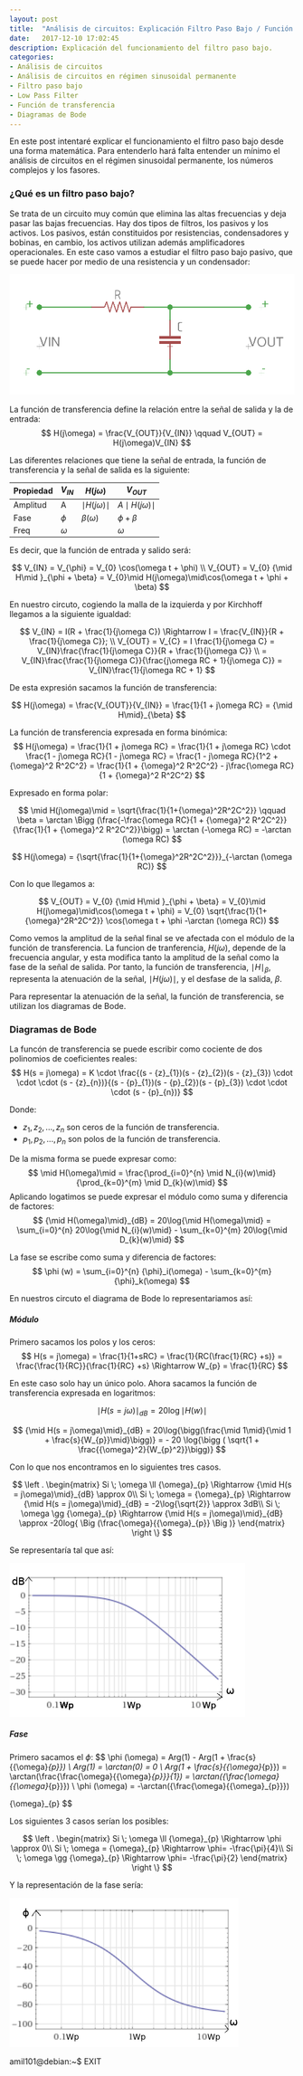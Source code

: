 ```yaml
---
layout: post
title:  "Análisis de circuitos: Explicación Filtro Paso Bajo / Función de transferencia / Diagramas de Bode"
date:   2017-12-10 17:02:45
description: Explicación del funcionamiento del filtro paso bajo.
categories:
- Análisis de circuitos
- Análisis de circuitos en régimen sinusoidal permanente
- Filtro paso bajo
- Low Pass Filter
- Función de transferencia
- Diagramas de Bode
---
```


En este post intentaré explicar el funcionamiento el filtro paso bajo desde una forma matemática. Para entenderlo hará falta entender un mínimo el análisis de circuitos en el régimen sinusoidal permanente, los números complejos y los fasores.

### ¿Qué es un filtro paso bajo?
Se trata de un circuito muy común que elimina las altas frecuencias y deja pasar las bajas frecuencias. Hay dos tipos de filtros, los pasivos y los activos. Los pasivos, están constituidos por resistencias, condensadores y bobinas, en cambio, los activos utilizan además amplificadores operacionales. En este caso vamos a estudiar el filtro paso bajo pasivo, que se puede hacer por medio de una resistencia y un condensador:

![Esquemático](../images/lowPassFilter.png)

La función de transferencia define la relación entre la señal de salida y la de entrada:
$$
H(j\omega) = \frac{V_{OUT}}{V_{IN}}
\qquad
V_{OUT} = H(j\omega)V_{IN}
$$


Las diferentes relaciones que tiene la señal de entrada, la función de transferencia y la señal de salida es la siguiente:

Propiedad | $V_{IN}$ | $H(j\omega)$ | $V_{OUT}$ |
--- | --- | --- | --- |
Amplitud | A | $\mid H(j\omega)\mid$ | $A\mid H(j\omega)\mid$
Fase | $\phi$ | $\beta(\omega)$ |$\phi + \beta$
Freq | $\omega$ | | $\omega$ |

Es decir, que la función de entrada y salido será:

$$
V_{IN} = V_{\phi} = V_{0} \cos(\omega t + \phi)
\\
V_{OUT} = V_{0} {\mid H\mid }_{\phi + \beta} = V_{0}\mid H(j\omega)\mid\cos(\omega t + \phi + \beta)
$$

En nuestro circuto, cogiendo la malla de la izquierda y por Kirchhoff llegamos a la siguiente igualdad:

$$
V_{IN} = I(R + \frac{1}{j\omega C}) \Rightarrow I = \frac{V_{IN}}{R + \frac{1}{j\omega C}};
\\
V_{OUT} = V_{C} = I \frac{1}{j\omega C} = V_{IN}\frac{\frac{1}{j\omega C}}{R + \frac{1}{j\omega C}}
\\
= V_{IN}\frac{\frac{1}{j\omega C}}{\frac{j\omega RC + 1}{j\omega C}} = V_{IN}\frac{1}{j\omega RC + 1}
$$


De esta expresión sacamos la función de transferencia:

$$
H(j\omega) = \frac{V_{OUT}}{V_{IN}} = \frac{1}{1 + j\omega RC} = {\mid H\mid}_{\beta}
$$

La función de transferencia expresada en forma binómica:
$$
H(j\omega) = \frac{1}{1 + j\omega RC} = \frac{1}{1 + j\omega RC} \cdot \frac{1 - j\omega RC}{1 - j\omega RC} =  \frac{1 - j\omega RC}{1^2 + {\omega}^2 R^2C^2} = \frac{1}{1 + {\omega}^2 R^2C^2} - j\frac{\omega RC}{1 + {\omega}^2 R^2C^2}
$$

Expresado en forma polar:

$$
\mid H(j\omega)\mid = \sqrt{\frac{1}{1+{\omega}^2R^2C^2}}
\qquad
\beta = \arctan \Bigg (\frac{-\frac{\omega RC}{1 + {\omega}^2 R^2C^2}}{\frac{1}{1 + {\omega}^2 R^2C^2}}\bigg) = \arctan (-\omega RC) = -\arctan (\omega RC)
$$

$$
H(j\omega) = {\sqrt{\frac{1}{1+{\omega}^2R^2C^2}}}_{-\arctan (\omega RC)}
$$


Con lo que llegamos a:

$$
V_{OUT} = V_{0} {\mid H\mid }_{\phi + \beta} = V_{0}\mid H(j\omega)\mid\cos(\omega t + \phi) = V_{0} \sqrt{\frac{1}{1+{\omega}^2R^2C^2}} \cos(\omega t + \phi -\arctan (\omega RC))  
$$

Como vemos la amplitud de la señal final se ve afectada con el módulo de la función de transferencia. La funcion de tranferencia, $H(j\omega)$, depende de la frecuencia angular, y esta modifica tanto la amplitud de la señal como la fase de la señal de salida. Por tanto, la función de transferencia, ${\mid H\mid}_{\beta}$, representa la atenuación de la señal, $\mid H(j\omega)\mid$, y el desfase de la salida, $\beta$.

Para representar la atenuación de la señal, la función de transferencia, se utilizan los diagramas de Bode.

### Diagramas de Bode
La funcón de transferencia se puede escribir como cociente de dos polinomios de coeficientes reales:
$$
H(s = j\omega) = K \cdot \frac{(s - {z}_{1})(s - {z}_{2})(s - {z}_{3}) \cdot \cdot \cdot (s - {z}_{n})}{(s - {p}_{1})(s - {p}_{2})(s - {p}_{3}) \cdot \cdot \cdot (s - {p}_{n})}
$$

Donde:
* ${z}_{1}, {z}_2 ,..., {z}_n$ son ceros de la función de transferencia.
* ${p}_{1}, {p}_2 ,..., {p}_n$ son polos de la función de transferencia.


De la misma forma se puede expresar como:
$$
\mid H(\omega)\mid  = \frac{\prod_{i=0}^{n} \mid N_{i}(w)\mid}{\prod_{k=0}^{m} \mid D_{k}(w)\mid}
$$
Aplicando logatimos se puede expresar el módulo como suma y diferencia de factores:
$$
{\mid H(\omega)\mid}_{dB} = 20\log{\mid H(\omega)\mid} = \sum_{i=0}^{n} 20\log{\mid N_{i}(w)\mid} - \sum_{k=0}^{m} 20\log{\mid D_{k}(w)\mid}
$$

La fase se escribe como suma y diferencia de factores:
$$
\phi (w) = \sum_{i=0}^{n} {\phi}_i(\omega) - \sum_{k=0}^{m} {\phi}_k(\omega)
$$

En nuestros circuto el diagrama de Bode lo representariamos así:

##### Módulo
Primero sacamos los polos y los ceros:
$$
H(s = j\omega) = \frac{1}{1+sRC} = \frac{1}{RC(\frac{1}{RC} +s)} = \frac{\frac{1}{RC}}{\frac{1}{RC} +s} \Rightarrow W_{p} = \frac{1}{RC}  
$$

En este caso solo hay un único polo. Ahora sacamos la función de transferencia expresada en logaritmos:

$$
{\mid H(s = j\omega)\mid}_{dB} = 20\log{\mid H(w)\mid}
$$


$$
{\mid H(s = j\omega)\mid}_{dB} = 20\log{\bigg(\frac{\mid 1\mid}{\mid 1 + \frac{s}{W_{p}}\mid}\bigg)} = - 20 \log{\bigg ( \sqrt{1 + \frac{{\omega}^2}{W_{p}^2}}\bigg)}
$$

Con lo que nos encontramos en lo siguientes tres casos.

$$
\left .
     \begin{matrix}
        Si \; \omega \ll {\omega}_{p} \Rightarrow {\mid H(s = j\omega)\mid}_{dB} \approx 0\\
        Si \; \omega = {\omega}_{p} \Rightarrow {\mid H(s = j\omega)\mid}_{dB} = -2\log{\sqrt{2}} \approx 3dB\\
        Si \; \omega \gg {\omega}_{p} \Rightarrow {\mid H(s = j\omega)\mid}_{dB} \approx -20log{ \Big (\frac{\omega}{{\omega}_{p}} \Big )}
     \end{matrix}
  \right \}
$$

Se representaría tal que así:

![Gráfica módulo filtro paso bajo](../images/modulofiltropasobajo.png)

##### Fase
Primero sacamos el $\phi$:
$$
\phi (\omega) = Arg(1) - Arg(1 + \frac{s}{{\omega}_{p}})
\\
Arg(1) = \arctan(0) = 0
\\
Arg(1 + \frac{s}{{\omega}_{p}}) = \arctan(\frac{\frac{\omega}{{\omega}_{p}}}{1}) =  \arctan({\frac{\omega}{{\omega}_{p}}})
\\
\phi (\omega) = -\arctan({\frac{\omega}{{\omega}_{p}}})

{\omega}_{p}
$$

Los siguientes 3 casos serían los posibles:

$$
\left .
     \begin{matrix}
        Si \; \omega \ll {\omega}_{p} \Rightarrow \phi \approx 0\\
        Si \; \omega = {\omega}_{p} \Rightarrow \phi= -\frac{\pi}{4}\\
        Si \; \omega \gg {\omega}_{p} \Rightarrow \phi= -\frac{\pi}{2}
     \end{matrix}
  \right \}
$$

Y la representación de la fase sería:

![Gráfica fase filtro paso bajo](../images/faseFiltroPasoBajo.png)

amil101@debian:~$ EXIT
